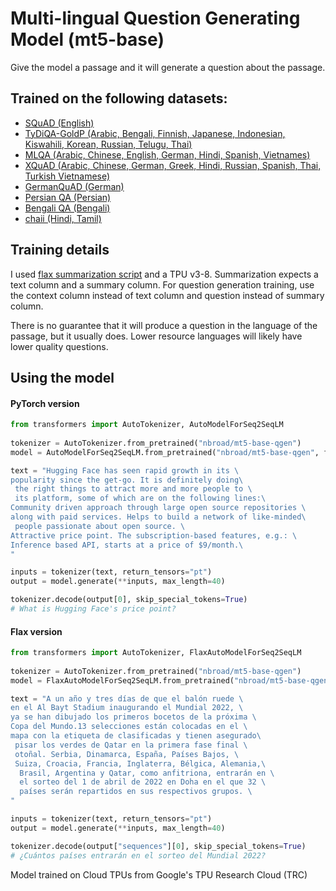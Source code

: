 # Multi-lingual Question Generating Model (mt5-base)
Give the model a passage and it will generate a question about the passage.  

## Trained on the following datasets:

- [SQuAD (English)](https://rajpurkar.github.io/SQuAD-explorer/)
- [TyDiQA-GoldP (Arabic, Bengali, Finnish, Japanese, Indonesian, Kiswahili, Korean, Russian, Telugu, Thai)](https://github.com/google-research-datasets/tydiqa)
- [MLQA (Arabic, Chinese, English, German, Hindi, Spanish, Vietnames)](https://github.com/facebookresearch/MLQA)
- [XQuAD (Arabic, Chinese, German, Greek, Hindi, Russian, Spanish, Thai, Turkish Vietnamese)](https://github.com/deepmind/xquad)
- [GermanQuAD (German)](https://huggingface.co/datasets/deepset/germanquad)
- [Persian QA (Persian)](https://www.kaggle.com/sajjadayobi360/persianqa)
- [Bengali QA (Bengali)](https://www.kaggle.com/mayeesha/bengali-question-answering-dataset)
- [chaii (Hindi, Tamil)](https://www.kaggle.com/c/chaii-hindi-and-tamil-question-answering/data)


## Training details
I used [flax summarization script](https://github.com/huggingface/transformers/tree/master/examples/flax/summarization) and a TPU v3-8. Summarization expects a text column and a summary column. For question generation training, use the context column instead of text column and question instead of summary column.


There is no guarantee that it will produce a question in the language of the passage, but it usually does. Lower resource languages will likely have lower quality questions.


## Using the model

#### PyTorch version
```python
from transformers import AutoTokenizer, AutoModelForSeq2SeqLM
  
tokenizer = AutoTokenizer.from_pretrained("nbroad/mt5-base-qgen")
model = AutoModelForSeq2SeqLM.from_pretrained("nbroad/mt5-base-qgen", from_flax=True)

text = "Hugging Face has seen rapid growth in its \
popularity since the get-go. It is definitely doing\
 the right things to attract more and more people to \
 its platform, some of which are on the following lines:\
Community driven approach through large open source repositories \
along with paid services. Helps to build a network of like-minded\
 people passionate about open source. \
Attractive price point. The subscription-based features, e.g.: \
Inference based API, starts at a price of $9/month.\
"

inputs = tokenizer(text, return_tensors="pt")
output = model.generate(**inputs, max_length=40)

tokenizer.decode(output[0], skip_special_tokens=True)
# What is Hugging Face's price point?
```

#### Flax version
```python
from transformers import AutoTokenizer, FlaxAutoModelForSeq2SeqLM
  
tokenizer = AutoTokenizer.from_pretrained("nbroad/mt5-base-qgen")
model = FlaxAutoModelForSeq2SeqLM.from_pretrained("nbroad/mt5-base-qgen")

text = "A un año y tres días de que el balón ruede \
en el Al Bayt Stadium inaugurando el Mundial 2022, \
ya se han dibujado los primeros bocetos de la próxima \
Copa del Mundo.13 selecciones están colocadas en el \
mapa con la etiqueta de clasificadas y tienen asegurado\
 pisar los verdes de Qatar en la primera fase final \
 otoñal. Serbia, Dinamarca, España, Países Bajos, \
 Suiza, Croacia, Francia, Inglaterra, Bélgica, Alemania,\
  Brasil, Argentina y Qatar, como anfitriona, entrarán en \
  el sorteo del 1 de abril de 2022 en Doha en el que 32 \
  países serán repartidos en sus respectivos grupos. \
"

inputs = tokenizer(text, return_tensors="pt")
output = model.generate(**inputs, max_length=40)

tokenizer.decode(output["sequences"][0], skip_special_tokens=True)
# ¿Cuántos países entrarán en el sorteo del Mundial 2022?
```


Model trained on Cloud TPUs from Google's TPU Research Cloud (TRC)
